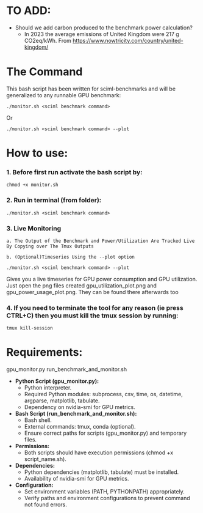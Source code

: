 # TO ADD:
- Should we add carbon produced to the benchmark power calculation?
	- In 2023 the average emissions of United Kingdom were 217 g CO2eq/kWh. From <https://www.nowtricity.com/country/united-kingdom/>

The Command
===========
This bash script has been written for sciml-benchmarks and will be generalized to any runnable GPU benchmark:

```
./monitor.sh <sciml benchmark command>
```

Or 

```
./monitor.sh <sciml benchmark command> --plot
```

# How to use:
### 1. Before first run activate the bash script by:

```
chmod +x monitor.sh
```

### 2. Run in terminal (from folder):

```
./monitor.sh <sciml benchmark command> 
```

### 3.  Live Monitoring
	a. The Output of the Benchmark and Power/Utilization Are Tracked Live By Copying over The Tmux Outputs

	b. (Optional)Timeseries Using the --plot option
  
```
./monitor.sh <sciml benchmark command> --plot
```

Gives you a live timeseries for GPU power consumption and GPU utilization. Just open the png files created gpu_utilization_plot.png and gpu_power_usage_plot.png. They can be found there afterwards too

### 4. If you need to terminate the tool for any reason (ie press CTRL+C) then you must kill the tmux session by running:

```
tmux kill-session
```

# Requirements:
gpu_monitor.py 
run_benchmark_and_monitor.sh


* **Python Script (gpu_monitor.py):**
	* Python interpreter.
	* Required Python modules: subprocess, csv, time, os, datetime, argparse, matplotlib, tabulate.
	* Dependency on nvidia-smi for GPU metrics.
* **Bash Script (run_benchmark_and_monitor.sh):**
	* Bash shell.
	* External commands: tmux, conda (optional).
	* Ensure correct paths for scripts (gpu_monitor.py) and temporary files.
* **Permissions:**
	* Both scripts should have execution permissions (chmod +x script_name.sh).
* **Dependencies:**
	* Python dependencies (matplotlib, tabulate) must be installed.
	* Availability of nvidia-smi for GPU metrics.
* **Configuration:**
	* Set environment variables (PATH, PYTHONPATH) appropriately.
	* Verify paths and environment configurations to prevent command not found errors.
